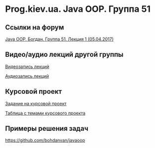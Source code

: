 Prog.kiev.ua. Java OOP. Группа 51
===

## Cсылки на форум

[Java OOP. Богдан. Группа 51. Лекция 1 (05.04.2017)](https://prog.kiev.ua/forum/index.php/topic,2868.0.html)

## Видео/аудио лекций другой группы

[Видеозапись лекций](https://mega.nz/#F!fI9ACBqB)

[Аудиозапись лекций](https://mega.nz/#F!iIUhgL5T)

## Курсовой проект

[Задание на курсовой проект](https://docs.google.com/document/d/1BD_RtdtKI4MZylI_UGOGdE8_d2CZTZnfVCWwirvSVbU/edit)

[Таблица с темами курсового проекта](https://docs.google.com/spreadsheets/d/1rWd-sLqrfpi6Fxmcul3FJSpd91Jliv7zaI9c7-ctqUg/edit)

## Примеры решения задач

https://github.com/bohdanvan/javaoop

